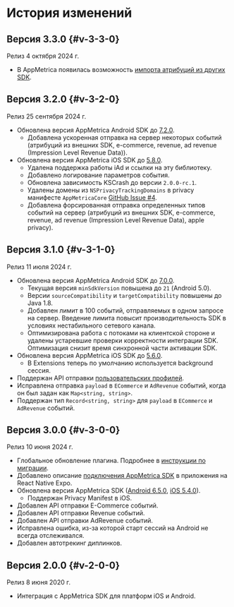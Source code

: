 # История изменений

## Версия 3.3.0 {#v-3-3-0}

Релиз 4 октября 2024 г.

- В AppMetrica появилась возможность [импорта атрибуций из других SDK](../../data-collection/attribution-integration-react.md).

## Версия 3.2.0 {#v-3-2-0}

Релиз 25 сентября 2024 г.

- Обновлена версия AppMetrica Android SDK до [7.2.0](../../sdk/android/changelog-android.md#s-7-2-0).
  - Добавлена ускоренная отправка на сервер некоторых событий (атрибуций из внешних SDK, e-commerce, revenue, ad revenue (Impression Level Revenue Data)).
- Обновлена версия AppMetrica iOS SDK до [5.8.0](../../sdk/ios/changelog-ios.md#v-5-8-0).
  - Удалена поддержка работы iAd и ссылки на эту библиотеку.
  - Добавлено логирование параметров события.
  - Обновлена зависимость KSCrash до версии `2.0.0-rc.1`.
  - Удалены домены из `NSPrivacyTrackingDomains` в privacy манифесте `AppMetricaCore` [GitHub Issue #4](https://github.com/appmetrica/appmetrica-react-native-plugin/issues/4).
  - Добавлена форсированная отправка определенных типов событий на сервер (атрибуций из внешних SDK, e-commerce, revenue, ad revenue (Impression Level Revenue Data), apple privacy).

## Версия 3.1.0 {#v-3-1-0}

Релиз 11 июля 2024 г.

- Обновлена версия AppMetrica Android SDK до [7.0.0](../../sdk/android/changelog-android.md#s-7-0-0).
   - Текущая версия `minSdkVersion` повышена до `21` (Android 5.0).
   - Версии `sourceCompatibility` и `targetCompatibility` повышены до Java 1.8.
   - Добавлен лимит в 100 событий, отправляемых в одном запросе на сервер. Введение лимита повысит производительность SDK в условиях нестабильного сетевого канала.
   - Оптимизирована работа с потоками на клиентской стороне и удалены устаревшие проверки корректности интеграции SDK. Оптимизация снизит время синхронной части активации SDK.
- Обновлена версия AppMetrica iOS SDK до [5.6.0](../../sdk/ios/changelog-ios.md#v-5-6-0).
   - В Extensions теперь по умолчанию используется background сессия.
- Поддержан API отправки [пользовательских профилей](analytics/react-native-operations.md#send-attribute-profile).
- Исправлена отправка `payload` в `ECommerce` и `AdRevenue` событий, когда он был задан как `Map<string, string>`.
- Поддержан тип `Record<string, string>` для `payload` в `ECommerce` и `AdRevenue` событий.

## Версия 3.0.0 {#v-3-0-0}

Релиз 10 июня 2024 г.

- Глобальное обновление плагина. Подробнее в [инструкции по миграции](analytics/migration-io-3-0-0.md). 
- Добавлено описание [подключения AppMetrica SDK](../../sdk/react-native/analytics/quick-start.md#integration) в приложения на React Native Expo. 
- Обновлена версия AppMetrica SDK ([Android 6.5.0](../../sdk/android/changelog-android.md#s-6-5-0), [iOS 5.4.0](../../sdk/ios/changelog-ios.md#v-5-4-0)).
   - Поддержан Privacy Manifest в iOS.
- Добавлен API отправки E-Commerce событий.
- Добавлен API отправки Revenue событий.
- Добавлен API отправки AdRevenue событий.
- Исправлена ошибка, из-за которой старт сессий на Android не всегда отслеживался.
- Добавлен автотрекинг диплинков.

## Версия 2.0.0 {#v-2-0-0}

Релиз 8 июня 2020 г.

- Интеграция с AppMetrica SDK для платформ iOS и Android.

